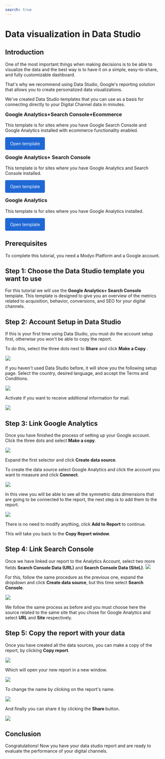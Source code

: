 ```yaml
---
search: true
---
```


# Data visualization in Data Studio

## Introduction

One of the most important things when making decisions is to be able to visualize the data and the best way is to have it on a simple, easy-to-share, and fully customizable dashboard.

That's why we recommend using Data Studio, Google's reporting solution that allows you to create personalized data visualizations. 

We've created Data Studio templates that you can use as a basis for connecting directly to your Digital Channel data in minutes.

<h3 style="margin-top: 0;padding-top: 0;">Google Analytics+Search Console+Ecommerce</h3>
This template is for sites where you have Google Search Console and Google Analytics installed with ecommerce functionality enabled.

<a href="https://datastudio.google.com/u/0/reporting/1DGfpSFw6KeX9jio2zuclqWd0ccSfUGDt" target="_blank" rel="noopener noreferrer" style="background: #2068d5;color: #fff;padding: 12px 16px;border-radius: 4px;display: inline-block;text-decoration: none;">Open template</a>

<h3 style="margin-top: 0;padding-top: 0;">Google Analytics+ Search Console</h3>
This template is for sites where you have Google Analytics and Search Console installed.

<a href="https://datastudio.google.com/u/0/reporting/1B0-q3Eq_N5w43k2dbY9YfENzyBpwDikr/page/t6g6" target="_blank" rel="noopener noreferrer" style="background: #2068d5;color: #fff;padding: 12px 16px;border-radius: 4px;display: inline-block;text-decoration: none;">Open template</a>

<h3 style="margin-top: 0;padding-top: 0;">Google Analytics</h3>
This template is for sites where you have Google Analytics installed.

<a href="https://datastudio.google.com/u/0/reporting/1xcJfuU25m5CNGSC80XsVQp0uPyV2fsRA/page/t6g6" target="_blank" rel="noopener noreferrer" style="background: #2068d5;color: #fff;padding: 12px 16px;border-radius: 4px;display: inline-block;text-decoration: none;">Open template</a>

## Prerequisites

To complete this tutorial, you need a Modyo Platform and a Google account.

## Step 1: Choose the Data Studio template you want to use

For this tutorial we will use the <b>Google Analytics+ Search Console</b> template. This template is designed to give you an overview of the metrics related to acquisition, behavior, conversions, and SEO for your digital channels.

## Step 2: Account Setup in Data Studio

If this is your first time using Data Studio, you must do the account setup first, otherwise you won't be able to copy the report.

To do this, select the three dots next to <b>Share</b> and click <b> Make a Copy </b>.

<img src="/assets/img/tutorials/data-studio/1.png" style="border: 1px solid rgb(238, 238, 238);max-width: 650px;margin: auto 0;"/>

If you haven't used Data Studio before, it will show you the following setup page. Select the country, desired language, and accept the Terms and Conditions.

<img src="/assets/img/tutorials/data-studio/2.png" style="border: 1px solid rgb(238, 238, 238);max-width: 650px;margin: auto 0;"/>

Activate if you want to receive additional information for mail.

<img src="/assets/img/tutorials/data-studio/2-1.png" style="border: 1px solid rgb(238, 238, 238);max-width: 650px;margin: auto 0;"/>

## Step 3: Link Google Analytics

Once you have finished the process of setting up your Google account. Click the three dots and select <b>Make a copy</b>.

<img src="/assets/img/tutorials/data-studio/2-2.png" style="border: 1px solid rgb(238, 238, 238);max-width: 650px;margin: auto 0;"/>

Expand the first selector and click <b>Create data source</b>.

To create the data source select Google Analytics and click the account you want to measure and click <b>Connect</b>.

<img src="/assets/img/tutorials/data-studio/2-3.png" style="border: 1px solid rgb(238, 238, 238);max-width: 650px;margin: auto 0;"/>

In this view you will be able to see all the symmetric data dimensions that are going to be connected to the report, the next step is to add them to the report.

<img src="/assets/img/tutorials/data-studio/3.png" style="border: 1px solid rgb(238, 238, 238);max-width: 650px;margin: auto 0;"/>

There is no need to modify anything, click <b>Add to Report</b> to continue.

This will take you back to the <b>Copy Report window</b>.


## Step 4: Link Search Console

Once we have linked our report to the Analytics Account, select two more fields <b>Search Console Data (URL)</b> and <b>Search Console Data (SiteL)</b>.
<img src="/assets/img/tutorials/data-studio/2-4.png" style="border: 1px solid rgb(238, 238, 238);max-width: 650px;margin: auto 0;"/>

For this, follow the same procedure as the previous one, expand the dropdown and click <b>Create data source</b>, but this time select <b>Search Console</b>.

<img src="/assets/img/tutorials/data-studio/2-5.png" style="border: 1px solid rgb(238, 238, 238);max-width: 650px;margin: auto 0;"/>

We follow the same process as before and you must choose here the source related to the same site that you chose for Google Analytics and select <b>URL</b> and <b>Site</b> respectively.

## Step 5: Copy the report with your data

Once you have created all the data sources, you can make a copy of the report, by clicking <b>Copy report</b>.

<img src="/assets/img/tutorials/data-studio/5.png" style="border: 1px solid rgb(238, 238, 238);max-width: 650px;margin: auto 0;"/>

Which will open your new report in a new window.

<img src="/assets/img/tutorials/data-studio/6.png" style="border: 1px solid rgb(238, 238, 238);max-width: 650px;margin: auto 0;"/>

To change the name by clicking on the report's name.

<img src="/assets/img/tutorials/data-studio/7.png" style="border: 1px solid rgb(238, 238, 238);max-width: 650px;margin: auto 0;"/>

And finally you can share it by clicking the <b> Share </b> button.

<img src="/assets/img/tutorials/data-studio/8.png" style="border: 1px solid rgb(238, 238, 238);max-width: 650px;margin: auto 0;"/>


## Conclusion

Congratulations! Now you have your data studio report and are ready to evaluate the performance of your digital channels.